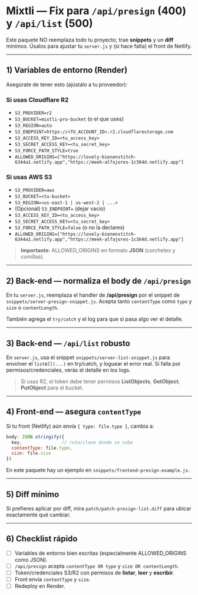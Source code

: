 
# Mixtli — Fix para `/api/presign` (400) y `/api/list` (500)

Este paquete NO reemplaza todo tu proyecto; trae **snippets** y un **diff** mínimos.
Úsalos para ajustar tu `server.js` y (si hace falta) el front de Netlify.

---

## 1) Variables de entorno (Render)

Asegúrate de tener esto (ajústalo a tu proveedor):

### Si usas Cloudflare R2
- `S3_PROVIDER=r2`
- `S3_BUCKET=mixtli-pro-bucket`  (o el que uses)
- `S3_REGION=auto`
- `S3_ENDPOINT=https://<TU_ACCOUNT_ID>.r2.cloudflarestorage.com`
- `S3_ACCESS_KEY_ID=<tu_access_key>`
- `S3_SECRET_ACCESS_KEY=<tu_secret_key>`
- `S3_FORCE_PATH_STYLE=true`
- `ALLOWED_ORIGINS=["https://lovely-bienenstitch-6344a1.netlify.app","https://meek-alfajores-1c364d.netlify.app"]`

### Si usas AWS S3
- `S3_PROVIDER=aws`
- `S3_BUCKET=<tu-bucket>`
- `S3_REGION=<us-east-1 | us-west-2 | ...>`
- (Opcional) `S3_ENDPOINT=` (dejar vacío)
- `S3_ACCESS_KEY_ID=<tu_access_key>`
- `S3_SECRET_ACCESS_KEY=<tu_secret_key>`
- `S3_FORCE_PATH_STYLE=false` (o no la declares)
- `ALLOWED_ORIGINS=["https://lovely-bienenstitch-6344a1.netlify.app","https://meek-alfajores-1c364d.netlify.app"]`

> **Importante**: ALLOWED_ORIGINS en formato **JSON** (corchetes y comillas).

---

## 2) Back-end — normaliza el body de `/api/presign`

En tu `server.js`, reemplaza el handler de **/api/presign** por el snippet de `snippets/server-presign-snippet.js`.
Acepta tanto `contentType` como `type` y `size` o `contentLength`.

También agrega el `try/catch` y el log para que si pasa algo ver el detalle.

---

## 3) Back-end — `/api/list` robusto

En `server.js`, usa el snippet `snippets/server-list-snippet.js` para envolver el `listAll(...)` en try/catch,
y loguear el error real. Si falla por permisos/credenciales, verás el detalle en los logs.

> Si usas R2, el token debe tener permisos **ListObjects**, **GetObject**, **PutObject** para el bucket.

---

## 4) Front-end — asegura `contentType`

Si tu front (Netlify) aún envía `{ type: file.type }`, cambia a:

```js
body: JSON.stringify({
  key,               // ruta/clave donde se sube
  contentType: file.type,
  size: file.size
})
```

En este paquete hay un ejemplo en `snippets/frontend-presign-example.js`.

---

## 5) Diff mínimo

Si prefieres aplicar por diff, mira `patch/patch-presign-list.diff` para ubicar exactamente qué cambiar.

---

## 6) Checklist rápido

- [ ] Variables de entorno bien escritas (especialmente ALLOWED_ORIGINS como JSON).
- [ ] `/api/presign` acepta `contentType OR type` y `size OR contentLength`.
- [ ] Token/credenciales S3/R2 con permisos de **listar**, **leer** y **escribir**.
- [ ] Front envía `contentType` y `size`.
- [ ] Redeploy en Render.
